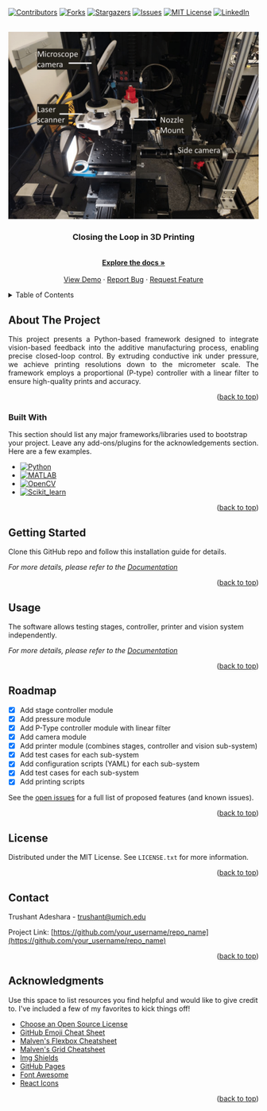 
<a name="readme-top"></a>

<!-- PROJECT SHIELDS -->
<!--
*** I'm using markdown "reference style" links for readability.
*** Reference links are enclosed in brackets [ ] instead of parentheses ( ).
*** See the bottom of this document for the declaration of the reference variables
*** for contributors-url, forks-url, etc. This is an optional, concise syntax you may use.
*** https://www.markdownguide.org/basic-syntax/#reference-style-links
-->
[![Contributors][contributors-shield]][contributors-url]
[![Forks][forks-shield]][forks-url]
[![Stargazers][stars-shield]][stars-url]
[![Issues][issues-shield]][issues-url]
[![MIT License][license-shield]][license-url]
[![LinkedIn][linkedin-shield]][linkedin-url]



<!-- PROJECT LOGO -->
<br />
<div align="center">
  <a href="https://github.com/trushant05/cl3dp">
    <img src="docs/assets/img/cl3dp.png" alt="Logo" width="600">
  </a>

  <h3 align="center">Closing the Loop in 3D Printing</h3>

  <p align="center">
    <br />
    <a href="https://github.com/trushant05/cl3dp"><strong>Explore the docs »</strong></a>
    <br />
    <br />
    <a href="https://github.com/trushant05/cl3dp">View Demo</a>
    ·
    <a href="https://github.com/trushant05/cl3dp/issues">Report Bug</a>
    ·
    <a href="https://github.com/trushant05/cl3dp/issues">Request Feature</a>
  </p>
</div>



<!-- TABLE OF CONTENTS -->
<details>
  <summary>Table of Contents</summary>
  <ol>
    <li>
      <a href="#about-the-project">About The Project</a>
      <ul>
        <li><a href="#built-with">Built With</a></li>
      </ul>
    </li>
    <li>
      <a href="#getting-started">Getting Started</a>
    </li>
    <li><a href="#usage">Usage</a></li>
    <li><a href="#roadmap">Roadmap</a></li>
    <li><a href="#license">License</a></li>
    <li><a href="#contact">Contact</a></li>
    <li><a href="#acknowledgments">Acknowledgments</a></li>
  </ol>
</details>



<!-- ABOUT THE PROJECT -->
## About The Project

<p align="justify">
This project presents a Python-based framework designed to integrate vision-based feedback into the additive manufacturing process, enabling precise closed-loop control. By extruding conductive ink under pressure, we achieve printing resolutions down to the micrometer scale. The framework employs a proportional (P-type) controller with a linear filter to ensure high-quality prints and accuracy.</p>

<p align="right">(<a href="#readme-top">back to top</a>)</p>


### Built With

This section should list any major frameworks/libraries used to bootstrap your project. Leave any add-ons/plugins for the acknowledgements section. Here are a few examples.

* [![Python][Python-badge]][Python-url]
* [![MATLAB][Matlab-badge]][Matlab-url]
* [![OpenCV][Opencv-badge]][Opencv-url]
* [![Scikit_learn][Scikitlearn-badge]][Scikitlearn-url]

<p align="right">(<a href="#readme-top">back to top</a>)</p>



<!-- GETTING STARTED -->
## Getting Started

Clone this GitHub repo and follow this installation guide for details.

_For more details, please refer to the [Documentation](https://example.com)_

<p align="right">(<a href="#readme-top">back to top</a>)</p>


<!-- USAGE EXAMPLES -->
## Usage

The software allows testing stages, controller, printer and vision system independently.

_For more details, please refer to the [Documentation](https://example.com)_

<p align="right">(<a href="#readme-top">back to top</a>)</p>



<!-- ROADMAP -->
## Roadmap

- [x] Add stage controller module
- [x] Add pressure module
- [x] Add P-Type controller module with linear filter
- [x] Add camera module
- [x] Add printer module (combines stages, controller and vision sub-system)
- [x] Add test cases for each sub-system
- [x] Add configuration scripts (YAML) for each sub-system
- [x] Add test cases for each sub-system
- [x] Add printing scripts

See the [open issues](https://github.com/trushant05/cl3dp/issues) for a full list of proposed features (and known issues).

<p align="right">(<a href="#readme-top">back to top</a>)</p>


<!-- LICENSE -->
## License

Distributed under the MIT License. See `LICENSE.txt` for more information.

<p align="right">(<a href="#readme-top">back to top</a>)</p>



<!-- CONTACT -->
## Contact

Trushant Adeshara - trushant@umich.edu

Project Link: [https://github.com/your_username/repo_name](https://github.com/your_username/repo_name)

<p align="right">(<a href="#readme-top">back to top</a>)</p>



<!-- ACKNOWLEDGMENTS -->
## Acknowledgments

Use this space to list resources you find helpful and would like to give credit to. I've included a few of my favorites to kick things off!

* [Choose an Open Source License](https://choosealicense.com)
* [GitHub Emoji Cheat Sheet](https://www.webpagefx.com/tools/emoji-cheat-sheet)
* [Malven's Flexbox Cheatsheet](https://flexbox.malven.co/)
* [Malven's Grid Cheatsheet](https://grid.malven.co/)
* [Img Shields](https://shields.io)
* [GitHub Pages](https://pages.github.com)
* [Font Awesome](https://fontawesome.com)
* [React Icons](https://react-icons.github.io/react-icons/search)

<p align="right">(<a href="#readme-top">back to top</a>)</p>

<!-- MARKDOWN LINKS & IMAGES -->
<!-- https://www.markdownguide.org/basic-syntax/#reference-style-links -->
[contributors-shield]: https://img.shields.io/github/contributors/trushant05/cl3dp.svg?style=for-the-badge
[contributors-url]: https://github.com/trushant05/cl3dp/graphs/contributors
[forks-shield]: https://img.shields.io/github/forks/trushant05/cl3dp.svg?style=for-the-badge
[forks-url]: https://github.com/trushant05/cl3dp/forks
[stars-shield]: https://img.shields.io/github/stars/trushant05/cl3dp.svg?style=for-the-badge
[stars-url]: https://github.com/trushant05/cl3dp/stargazers
[issues-shield]: https://img.shields.io/github/issues/trushant05/cl3dp.svg?style=for-the-badge
[issues-url]: https://github.com/trushant05/cl3dp/issues
[license-shield]: https://img.shields.io/github/license/trushant05/cl3dp.svg?style=for-the-badge
[license-url]: https://github.com/trushant05/cl3dp/blob/main/LICENSE.txt
[linkedin-shield]: https://img.shields.io/badge/-LinkedIn-black.svg?style=for-the-badge&logo=linkedin&colorB=555
[linkedin-url]: https://linkedin.com/in/trushant-adeshara/

[Python-badge]: https://img.shields.io/badge/Python-white?style=flat&logo=python
[Python-url]: https://www.python.org/
[Matlab-badge]: https://img.shields.io/badge/MATLAB-white?style=flat&logo=MATLAB
[Matlab-url]: https://www.mathworks.com/products/matlab.html
[Opencv-badge]: https://img.shields.io/badge/OpenCV-black?style=flat&logo=opencv
[Opencv-url]: https://opencv.org/
[Scikitlearn-badge]: https://img.shields.io/badge/Scikit_learn-black?style=flat&logo=scikit-learn
[Scikitlearn-url]: https://scikit-learn.org/stable/

